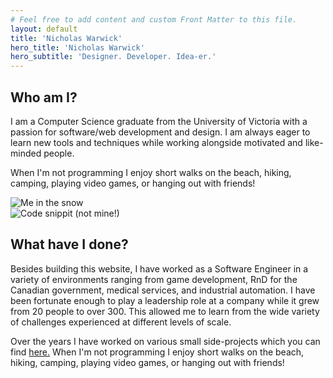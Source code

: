 ```yaml
---
# Feel free to add content and custom Front Matter to this file.
layout: default
title: 'Nicholas Warwick'
hero_title: 'Nicholas Warwick'
hero_subtitle: 'Designer. Developer. Idea-er.'
---
```

<section class='home-about'>
  <div></div>
  <div>
    <h2>Who am I?</h2>
    <p>I am a Computer Science graduate from the University of Victoria with a passion for software/web development and design. I am always eager to learn new tools and techniques while working alongside motivated and like-minded people.</p>
    <p>When I'm not programming I enjoy short walks on the beach, hiking, camping, playing video games, or hanging out with friends!</p>
  </div>
  <img class='home-about-image' src='https://res.cloudinary.com/dbiyjyi0a/image/upload/v1680264921/portfolio/me-in-the-snow.webp' alt='Me in the snow' />
</section>
<section class='home-experience'>
  <img class='home-about-image' src='https://res.cloudinary.com/dbiyjyi0a/image/upload/v1680267728/portfolio/code-snippit.webp' alt='Code snippit (not mine!)' />
  <div>
    <h2>What have I done?</h2>
    <p>Besides building this website, I have worked as a Software Engineer in a variety of environments ranging from game development, RnD for the Canadian government, medical services, and industrial automation. I have been fortunate enough to play a leadership role at a company while it grew from 20 people to over 300. This allowed me to learn from the wide variety of challenges experienced at different levels of scale.</p>
    <p>Over the years I have worked on various small side-projects which you can find <a href="/projects">here.</a> When I'm not programming I enjoy short walks on the beach, hiking, camping, playing video games, or hanging out with friends!</p>
  </div>
  <div></div>
</section>
